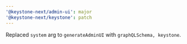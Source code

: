 ```yaml
---
'@keystone-next/admin-ui': major
'@keystone-next/keystone': patch
---
```


Replaced `system` arg to `generateAdminUI` with `graphQLSchema, keystone`.
